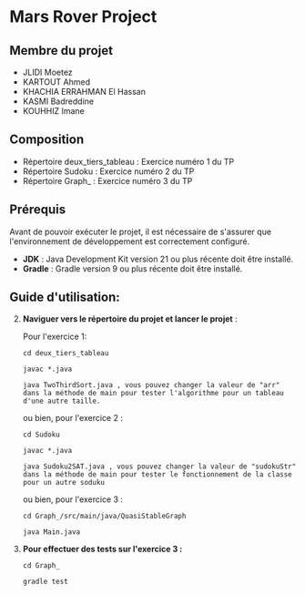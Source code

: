 
# Mars Rover Project

## Membre du projet
- JLIDI Moetez
- KARTOUT Ahmed
- KHACHIA ERRAHMAN El Hassan
- KASMI Badreddine
- KOUHHIZ Imane

## Composition
- Répertoire deux_tiers_tableau : Exercice numéro 1 du TP
- Répertoire Sudoku : Exercice numéro 2 du TP
- Répertoire Graph_ : Exercice numéro 3 du TP

## Prérequis
Avant de pouvoir exécuter le projet, il est nécessaire de s'assurer que l'environnement de développement est correctement configuré.

- **JDK** : Java Development Kit version 21 ou plus récente doit être installé.
- **Gradle** : Gradle version 9 ou plus récente doit être installé.

## Guide d'utilisation:

2. **Naviguer vers le répertoire du projet et lancer le projet** :

   Pour l'exercice 1: 
   ```
   cd deux_tiers_tableau 
   ```
   ```
   javac *.java 
   ```
   ```
   java TwoThirdSort.java , vous pouvez changer la valeur de "arr" dans la méthode de main pour tester l'algorithme pour un tableau d'une autre taille.
   ```
   ou bien, pour l'exercice 2 :
   ```
   cd Sudoku
   ```
   ```
   javac *.java 
   ```
   ```
   java Sudoku2SAT.java , vous pouvez changer la valeur de "sudokuStr" dans la méthode de main pour tester le fonctionnement de la classe pour un autre soduku
   ```
   ou bien, pour l'exercice 3 :

   ```
   cd Graph_/src/main/java/QuasiStableGraph
   ```
   ```
   java Main.java
   ```
3. **Pour effectuer des tests sur l'exercice 3 :**
   ```
   cd Graph_
   ```
   ```
   gradle test
   ```

